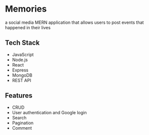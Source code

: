 # Memories
a social media MERN application that allows users to post events that happened in their lives

## Tech Stack
- JavaScript
- Node.js
- React
- Express
- MongoDB
- REST API

## Features
- CRUD
- User authentication and Google login
- Search
- Pagination
- Comment
